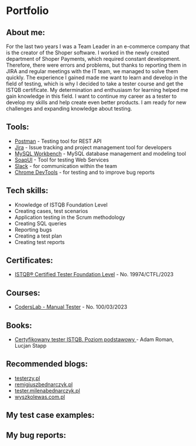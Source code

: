 # Portfolio

## About me:
For the last two years I was a Team Leader in an e-commerce company that is the creator of the Shoper software. I worked in the newly created department of Shoper Payments, which required constant development. Therefore, there were errors and problems, but thanks to reporting them in JIRA and regular meetings with the IT team, we managed to solve them quickly. The experience I gained made me want to learn and develop in the field of testing, which is why I decided to take a tester course and get the ISTQB certificate. My determination and enthusiasm for learning helped me gain knowledge in this field. I want to continue my career as a tester to develop my skills and help create even better products. I am ready for new challenges and expanding knowledge about testing.

## Tools:
* [Postman](https://www.postman.com/) - Testing tool for REST API
* [Jira](https://www.atlassian.com/pl/software/jira) - Issue tracking and project management tool for developers
* [MySQL Workbench](https://www.mysql.com/products/workbench/) - MySQL database management and modeling tool
* [SoapUI](https://www.soapui.org) - Tool for testing Web Services
* [Slack](https://slack.com) - for communication within the team
* [Chrome DevTools](https://developer.chrome.com/docs/devtools/) - for testing and to improve bug reports


## Tech skills:
* Knowledge of ISTQB Foundation Level 
* Creating cases, test scenarios
* Application testing in the Scrum methodology
* Creating SQL queries
* Reporting bugs
* Creating a test plan
* Creating test reports

## Certificates:
* [ISTQB® Certified Tester Foundation Level](http://scr.istqb.org) - No. 19974/CTFL/2023

## Courses:
* [CodersLab - Manual Tester](https://coderslab.pl/pl) - No. 100/03/2023

## Books:
* [Certyfikowany tester ISTQB. Poziom podstawowy ](https://helion.pl/ksiazki/certyfikowany-tester-istqb-poziom-podstawowy-adam-roman-lucjan-stapp,ctispv.htm#format/d) - Adam Roman, Lucjan Stapp

## Recommended blogs:
* [testerzy.pl](http://testerzy.pl)
* [remigiuszbednarczyk.pl](https://remigiuszbednarczyk.pl)
* [tester.milenabednarczyk.pl](https://tester.milenabednarczyk.pl)
* [wyszkolewas.com.pl](https://www.wyszkolewas.com.pl/blog/)

## My test case examples:

## My bug reports:

